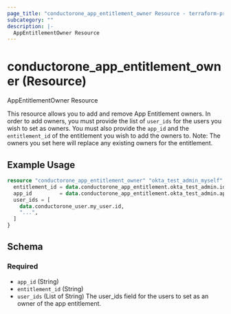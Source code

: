 ```yaml
---
page_title: "conductorone_app_entitlement_owner Resource - terraform-provider-conductorone"
subcategory: ""
description: |-
  AppEntitlementOwner Resource
---
```


# conductorone_app_entitlement_owner (Resource)

AppEntitlementOwner Resource

This resource allows you to add and remove App Entitlement owners.
In order to add owners, you must provide the list of `user_ids` for the users you wish to set as owners.
You must also provide the `app_id` and the `entitlement_id` of the entitlement you wish to add the owners to.
Note: The owners you set here will replace any existing owners for the entitlement.

## Example Usage

```terraform
resource "conductorone_app_entitlement_owner" "okta_test_admin_myself" {
  entitlement_id = data.conductorone_app_entitlement.okta_test_admin.id
  app_id         = data.conductorone_app_entitlement.okta_test_admin.app_id
  user_ids = [
    data.conductorone_user.my_user.id,
    "...",
  ]
}
```

<!-- schema generated by tfplugindocs -->
## Schema

### Required

- `app_id` (String)
- `entitlement_id` (String)
- `user_ids` (List of String) The user_ids field for the users to set as an owner of the app entitlement.
